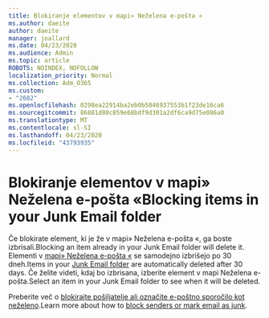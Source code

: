 ```yaml
---
title: Blokiranje elementov v mapi» Neželena e-pošta «
ms.author: daeite
author: daeite
manager: joallard
ms.date: 04/23/2020
ms.audience: Admin
ms.topic: article
ROBOTS: NOINDEX, NOFOLLOW
localization_priority: Normal
ms.collection: Adm_O365
ms.custom:
- "2682"
ms.openlocfilehash: 0298ea22914ba2eb0b5046937553b1f23de16ca6
ms.sourcegitcommit: 86881d80c859e68bdf9d301a2df6ca9d75e086a0
ms.translationtype: MT
ms.contentlocale: sl-SI
ms.lasthandoff: 04/23/2020
ms.locfileid: "43793935"
---
```

# <a name="blocking-items-in-your-junk-email-folder"></a><span data-ttu-id="f7b92-102">Blokiranje elementov v mapi» Neželena e-pošta «</span><span class="sxs-lookup"><span data-stu-id="f7b92-102">Blocking items in your Junk Email folder</span></span>

<span data-ttu-id="f7b92-103">Če blokirate element, ki je že v mapi» Neželena e-pošta «, ga boste izbrisali.</span><span class="sxs-lookup"><span data-stu-id="f7b92-103">Blocking an item already in your Junk Email folder will delete it.</span></span> <span data-ttu-id="f7b92-104">Elementi v [mapi» Neželena e-pošta «](https://outlook.live.com/mail/junkemail) se samodejno izbrišejo po 30 dneh.</span><span class="sxs-lookup"><span data-stu-id="f7b92-104">Items in your [Junk Email folder](https://outlook.live.com/mail/junkemail) are automatically deleted after 30 days.</span></span> <span data-ttu-id="f7b92-105">Če želite videti, kdaj bo izbrisana, izberite element v mapi Neželena e-pošta.</span><span class="sxs-lookup"><span data-stu-id="f7b92-105">Select an item in your Junk Email folder to see when it will be deleted.</span></span>

<span data-ttu-id="f7b92-106">Preberite več o [blokirajte pošiljatelje ali označite e-poštno sporočilo kot neželeno](https://support.office.com/article/a3ece97b-82f8-4a5e-9ac3-e92fa6427ae4).</span><span class="sxs-lookup"><span data-stu-id="f7b92-106">Learn more about how to [block senders or mark email as junk](https://support.office.com/article/a3ece97b-82f8-4a5e-9ac3-e92fa6427ae4).</span></span>